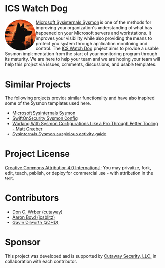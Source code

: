 # ICS Watch Dog

<img align="left" width="100" height="100" src="images/icswatchdog_logo_1_circle_sm1.png">

[Microsoft Sysinternals Sysmon](https://learn.microsoft.com/en-us/sysinternals/downloads/sysmon) is one of the methods for improving your organization's understanding of what has happened on your Microsoft servers and workstations. It improves your visibility while also providing the means to protect you system through application monitoring and control. The [ICS Watch Dog](https://icswatchdog.com) project aims to provide a usable Sysmon implementation from the start of your monitoring program through its maturity. We are here to help your team and we are hoping your team will help this project via issues, comments, discussions, and usable templates.

# Similar Projects
The following projects provide similar functionality and have also inspired some of the Sysmon templates used here.

* [Microsoft Sysinternals Sysmon](https://learn.microsoft.com/en-us/sysinternals/downloads/sysmon)
* [SwiftOnSecurity Sysmon Config](https://github.com/SwiftOnSecurity/sysmon-config)
* [Working With Sysmon Configurations Like a Pro Through Better Tooling - Matt Graeber](https://posts.specterops.io/working-with-sysmon-configurations-like-a-pro-through-better-tooling-be7ad7f99a47)
* [Sysinternals Sysmon suspicious activity guide](https://learn.microsoft.com/en-us/archive/blogs/motiba/sysinternals-sysmon-suspicious-activity-guide)

# Project License

[Creative Commons Attribution 4.0 International](https://choosealicense.com/licenses/cc-by-4.0/): You may privatize, fork, edit, teach, publish, or deploy for commercial use - with attribution in the text.

# Contributors

* [Don C. Weber (cutaway)](https://www.linkedin.com/in/cutaway/)
* [Aaron Boyd (icsblitz)](https://www.linkedin.com/in/aaron-b-2b620531/)
* [Gavin Dilworth (zDHD)](https://www.linkedin.com/in/gavin-dilworth/)

# Sponsor

This project was developed and is supported by [Cutaway Security, LLC.](https://www.cutawaysecurity.com/) in collaboration with each contributor.
